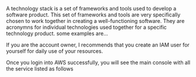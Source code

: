 A technology stack is a set of frameworks and tools used to develop a software product. This set of frameworks and tools are very specifically chosen to work together in creating a well-functioning software. They are acronymns for individual technologies used together for a specific technology product. some examples are…

If you are the account owner, I recommends that you create an IAM user for yourself for daily use of your resources.

Once you login into AWS successfully, you will see the main console with all the service listed as follows

